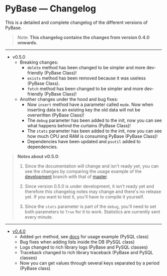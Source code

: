 # PyBase — Changelog
This is a detailed and complete changelog of the different versions of PyBase.
> Note: **This changelog contains the changes from version 0.4.0 onwards.**

------

- v0.5.0
  - Breaking changes:
    - `delete` method has been changed to be simpler and more dev-friendly (PyBase Class)!
    - `exists` method has been removed because it was useless (PyBase Class).
    - `fetch` method has been changed to be simpler and more dev-friendly (PyBase Class)!
  - Another changes under the hood and bug fixes:
    - Now `insert` method have a parameter called `mode`. Now when inserting data to an existing key the old data will not be overwritten (PyBase Class)!
    - The `debug` parameter has been added to the init, now you can see what happens behind the curtains (PyBase Class)!
    - The `stats` parameter has been added to the init, now you can see how much CPU and RAM is consuming PyBase (PyBase Class)!
    - Dependencies have been updated and `psutil` added to dependencies.

> **Notes about v0.5.0**:
> 
> 1. Since the documentation will change and isn't ready yet,
> you can see the changes by comparing the usage example of
> the [development](https://github.com/NTBBloodbath/PyBase/blob/development/examples/basic_usage.py) branch with that of [master](https://github.com/NTBBloodbath/PyBase/blob/master/examples/basic_usage.py).
> 
> 2. Since version 0.5.0 is under development, it isn't ready
> yet and therefore this changelog notes may change and there's
> no release yet. If you want to test it, you'll have to compile it yourself.
> 
> 3. Since the `stats` parameter is part of the `debug`, you'll
> need to set both parameters to `True` for it to work. Statistics
> are currently sent every minute.

---

- [v0.4.0](https://github.com/NTBBloodbath/PyBase/releases/tag/v0.4.0)
    - Added `get` method, see [docs](https://ntbbloodbath.github.io/PyBase/docs/0.4/#gettable-str-objects-dict--none) for usage example (PySQL class)
    - Bug fixes when adding lists inside the DB (PySQL class)
    - Logs changed to rich library logs (PyBase and PySQL classes)
    - Traceback changed to rich library traceback (PyBase and PySQL classes)
    - Now you can get values through several keys separated by a period (PyBase class)
